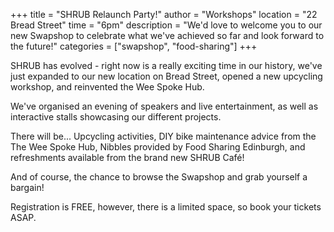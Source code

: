 +++
title = "SHRUB Relaunch Party!"
author = "Workshops"
location = "22 Bread Street"
time = "6pm"
description = "We'd love to welcome you to our new Swapshop to celebrate what we've achieved so far and look forward to the future!"
categories = ["swapshop", "food-sharing"]
+++

SHRUB has evolved - right now is a really exciting time in our history, we've just expanded to our new location on Bread Street, opened a new upcycling workshop, and reinvented the Wee Spoke Hub.

We've organised an evening of speakers and live entertainment, as well as interactive stalls showcasing our different projects.

There will be...
Upcycling activities,
DIY bike maintenance advice from the The Wee Spoke Hub,
Nibbles provided by Food Sharing Edinburgh, and refreshments available from the brand new SHRUB Café!

And of course, the chance to browse the Swapshop and grab yourself a bargain!

Registration is FREE, however, there is a limited space, so book your tickets ASAP.